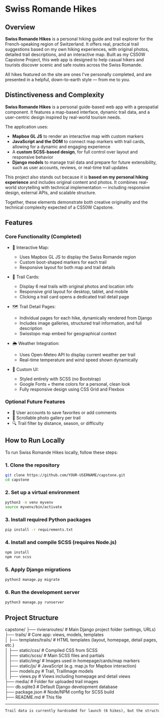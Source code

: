 # Swiss Romande Hikes

## Overview

**Swiss Romande Hikes** is a personal hiking guide and trail explorer for the French-speaking region of Switzerland. It offers real, practical trail suggestions based on my own hiking experiences, with original photos, detailed trail descriptions, and an interactive map. Built as my CS50W Capstone Project, this web app is designed to help casual hikers and tourists discover scenic and safe routes across the Swiss Romande.

All hikes featured on the site are ones I’ve personally completed, and are presented in a helpful, down-to-earth style — from me to you.

## Distinctiveness and Complexity

**Swiss Romande Hikes** is a personal guide-based web app with a geospatial component. It features a map-based interface, dynamic trail data, and a user-centric design inspired by real-world tourism needs.

The application uses:

- **Mapbox GL JS** to render an interactive map with custom markers
- **JavaScript and the DOM** to connect map markers with trail cards, allowing for a dynamic and engaging experience
- A **custom SCSS-based design**, for full control over layout and responsive behavior
- **Django models** to manage trail data and prepare for future extensibility, such as user accounts, reviews, or real-time trail updates

This project also stands out because it is **based on my personal hiking experience** and includes original content and photos. It combines real-world storytelling with technical implementation — including responsive design, external APIs, and scalable structure.

Together, these elements demonstrate both creative originality and the technical complexity expected of a CS50W Capstone.

## Features

### Core Functionality (Completed)

- 📍 Interactive Map:

  - Uses Mapbox GL JS to display the Swiss Romande region
  - Custom boot-shaped markers for each trail
  - Responsive layout for both map and trail details

- 🥾 Trail Cards:

  - Display 6 real trails with original photos and location info
  - Responsive grid layout for desktop, tablet, and mobile
  - Clicking a trail card opens a dedicated trail detail page

- 🗺️ Trail Detail Pages:

  - Individual pages for each hike, dynamically rendered from Django
  - Includes image galleries, structured trail information, and full description
  - Swisstopo map embed for geographical context

- 🌦️ Weather Integration:

  - Uses Open-Meteo API to display current weather per trail
  - Real-time temperature and wind speed shown dynamically

- 🎨 Custom UI:
  - Styled entirely with SCSS (no Bootstrap)
  - Google Fonts + theme colors for a personal, clean look
  - Fully responsive design using CSS Grid and Flexbox

### Optional Future Features

- 👤 User accounts to save favorites or add comments
- 📸 Scrollable photo gallery per trail
- 🔍 Trail filter by distance, season, or difficulty

## How to Run Locally

To run Swiss Romande Hikes locally, follow these steps:

### 1. Clone the repository

```bash
git clone https://github.com/YOUR-USERNAME/capstone.git
cd capstone
```

### 2. Set up a virtual environment

```bash
python3 -m venv myvenv
source myvenv/bin/activate
```

### 3. Install required Python packages

```bash
pip install -r requirements.txt
```

### 4. Install and compile SCSS (requires Node.js)

```bash
npm install
npm run scss
```

### 5. Apply Django migrations

```bash
python3 manage.py migrate
```

### 6. Run the development server

```bash
python3 manage.py runserver
```

## Project Structure

capstone/
├── rivieraroutes/ # Main Django project folder (settings, URLs)  
├── trails/ # Core app: views, models, templates  
│ ├── templates/trails/ # HTML templates (layout, homepage, detail pages, etc.)  
│ ├── static/css/ # Compiled CSS from SCSS  
│ ├── static/scss/ # Main SCSS files and partials  
│ ├── static/img/ # Images used in homepage/cards/map markers  
│ ├── static/js/ # JavaScript (e.g. map.js for Mapbox interaction)  
│ ├── models.py # Trail, TrailImage models  
│ ├── views.py # Views including homepage and detail views  
├── media/ # Folder for uploaded trail images  
├── db.sqlite3 # Default Django development database  
├── package.json # Node/NPM config for SCSS build  
├── README.md # This file

---

```markdown
Trail data is currently hardcoded for launch (6 hikes), but the structure supports future integration with Django models and dynamic content.
```
